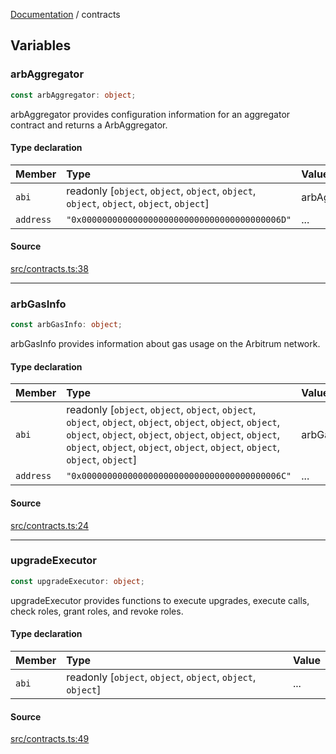 [Documentation](README.md) / contracts

## Variables

### arbAggregator

```ts
const arbAggregator: object;
```

arbAggregator provides configuration information for an aggregator contract
and returns a ArbAggregator.

#### Type declaration

| Member    | Type                                                                                      | Value            |
| :-------- | :---------------------------------------------------------------------------------------- | :--------------- |
| `abi`     | readonly [`object`, `object`, `object`, `object`, `object`, `object`, `object`, `object`] | arbAggregatorABI |
| `address` | `"0x000000000000000000000000000000000000006D"`                                            | ...              |

#### Source

[src/contracts.ts:38](https://github.com/anegg0/arbitrum-orbit-sdk/blob/763a3f41e7ea001cbb6fe81ac11cc794b4a0f94d/src/contracts.ts#L38)

---

### arbGasInfo

```ts
const arbGasInfo: object;
```

arbGasInfo provides information about gas usage on the Arbitrum network.

#### Type declaration

| Member    | Type                                                                                                                                                                                                                                                      | Value         |
| :-------- | :-------------------------------------------------------------------------------------------------------------------------------------------------------------------------------------------------------------------------------------------------------- | :------------ |
| `abi`     | readonly [`object`, `object`, `object`, `object`, `object`, `object`, `object`, `object`, `object`, `object`, `object`, `object`, `object`, `object`, `object`, `object`, `object`, `object`, `object`, `object`, `object`, `object`, `object`, `object`] | arbGasInfoABI |
| `address` | `"0x000000000000000000000000000000000000006C"`                                                                                                                                                                                                            | ...           |

#### Source

[src/contracts.ts:24](https://github.com/anegg0/arbitrum-orbit-sdk/blob/763a3f41e7ea001cbb6fe81ac11cc794b4a0f94d/src/contracts.ts#L24)

---

### upgradeExecutor

```ts
const upgradeExecutor: object;
```

upgradeExecutor provides functions to execute upgrades, execute calls, check
roles, grant roles, and revoke roles.

#### Type declaration

| Member | Type                                                        | Value |
| :----- | :---------------------------------------------------------- | :---- |
| `abi`  | readonly [`object`, `object`, `object`, `object`, `object`] | ...   |

#### Source

[src/contracts.ts:49](https://github.com/anegg0/arbitrum-orbit-sdk/blob/763a3f41e7ea001cbb6fe81ac11cc794b4a0f94d/src/contracts.ts#L49)
